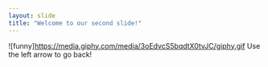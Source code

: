 ```yaml
---
layout: slide
title: "Welcome to our second slide!"
---
```

![funny]https://media.giphy.com/media/3oEdvcS5bqdtX0tvJC/giphy.gif
Use the left arrow to go back!
